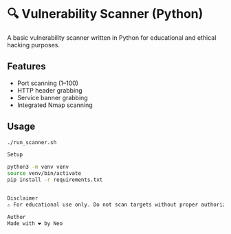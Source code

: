 # 🔍 Vulnerability Scanner (Python)

A basic vulnerability scanner written in Python for educational and ethical hacking purposes.

## Features

- Port scanning (1–100)
- HTTP header grabbing
- Service banner grabbing
- Integrated Nmap scanning

## Usage

```bash
./run_scanner.sh

Setup

python3 -m venv venv
source venv/bin/activate
pip install -r requirements.txt


Disclaimer
⚠️ For educational use only. Do not scan targets without proper authorization.

Author
Made with ❤️ by Neo

